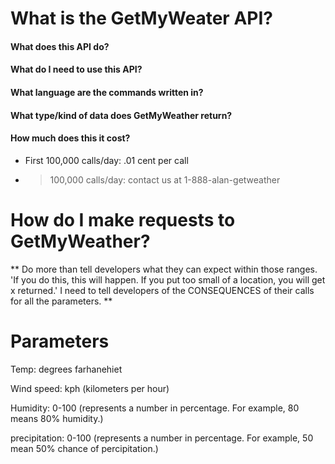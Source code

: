 # What is the GetMyWeater API?

#### What does this API do?

#### What do I need to use this API?

#### What language are the commands written in?

#### What type/kind of data does GetMyWeather return?

#### How much does this it cost?

- First 100,000 calls/day: .01 cent per call
- > 100,000 calls/day: contact us at 1-888-alan-getweather

# How do I make requests to GetMyWeather?

** Do more than tell developers what they can expect within those ranges.
'If you do this, this will happen. If you put too small of a location, you will get x returned.' I need to tell developers of the CONSEQUENCES of their calls for all the parameters. **


# Parameters

Temp: degrees farhanehiet

Wind speed: kph (kilometers per hour)

Humidity: 0-100 (represents a number in percentage. For example, 80 means 80% humidity.)

precipitation: 0-100 (represents a number in percentage. For example, 50 mean 50% chance of percipitation.)
